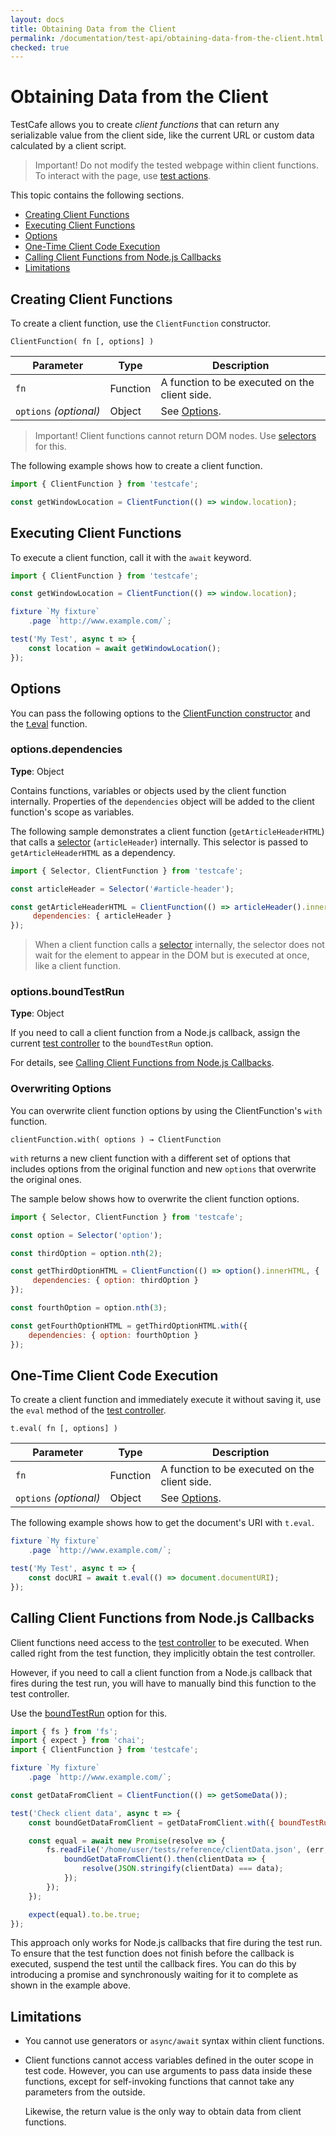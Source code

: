 ```yaml
---
layout: docs
title: Obtaining Data from the Client
permalink: /documentation/test-api/obtaining-data-from-the-client.html
checked: true
---
```

# Obtaining Data from the Client

TestCafe allows you to create *client functions* that can return any
serializable value from the client side, like the current URL
or custom data calculated by a client script.

> Important! Do not modify the tested webpage within client functions.
> To interact with the page, use [test actions](actions/index.md).

This topic contains the following sections.

* [Creating Client Functions](#creating-client-functions)
* [Executing Client Functions](#executing-client-functions)
* [Options](#options)
* [One-Time Client Code Execution](#one-time-client-code-execution)
* [Calling Client Functions from Node.js Callbacks](#calling-client-functions-from-nodejs-callbacks)
* [Limitations](#limitations)

## Creating Client Functions

To create a client function, use the `ClientFunction` constructor.

```text
ClientFunction( fn [, options] )
```

Parameter              | Type     | Description
---------------------- | -------- | ---------------------------------------------
`fn`                   | Function | A function to be executed on the client side.
`options`&#160;*(optional)* | Object   | See [Options](#options).

> Important! Client functions cannot return DOM nodes. Use [selectors](selecting-page-elements/selectors.md) for this.

The following example shows how to create a client function.

```js
import { ClientFunction } from 'testcafe';

const getWindowLocation = ClientFunction(() => window.location);
```

## Executing Client Functions

To execute a client function, call it with the `await` keyword.

```js
import { ClientFunction } from 'testcafe';

const getWindowLocation = ClientFunction(() => window.location);

fixture `My fixture`
    .page `http://www.example.com/`;

test('My Test', async t => {
    const location = await getWindowLocation();
});
```

## Options

You can pass the following options to the
[ClientFunction constructor](#creating-client-functions) and the
[t.eval](#one-time-client-code-execution) function.

### options.dependencies

**Type**: Object

Contains functions, variables or objects used by the client function internally.
Properties of the `dependencies` object will be added to the client function's scope as variables.

The following sample demonstrates a client function (`getArticleHeaderHTML`) that
calls a [selector](selecting-page-elements/selectors.md) (`articleHeader`) internally.
This selector is passed to `getArticleHeaderHTML` as a dependency.

```js
import { Selector, ClientFunction } from 'testcafe';

const articleHeader = Selector('#article-header');

const getArticleHeaderHTML = ClientFunction(() => articleHeader().innerHTML, {
     dependencies: { articleHeader }
});
```

> When a client function calls a [selector](selecting-page-elements/selectors.md) internally,
> the selector does not wait for the element to appear in the DOM
> but is executed at once, like a client function.

### options.boundTestRun

**Type**: Object

If you need to call a client function from a Node.js callback,
assign the current [test controller](test-code-structure.md#test-controller)
to the `boundTestRun` option.

For details, see [Calling Client Functions from Node.js Callbacks](#calling-client-functions-from-nodejs-callbacks).

### Overwriting Options

You can overwrite client function options by using the ClientFunction's `with` function.

```text
clientFunction.with( options ) → ClientFunction
```

`with` returns a new client function with a different set of options that includes options
from the original function and new `options` that overwrite the original ones.

The sample below shows how to overwrite the client function options.

```js
import { Selector, ClientFunction } from 'testcafe';

const option = Selector('option');

const thirdOption = option.nth(2);

const getThirdOptionHTML = ClientFunction(() => option().innerHTML, {
     dependencies: { option: thirdOption }
});

const fourthOption = option.nth(3);

const getFourthOptionHTML = getThirdOptionHTML.with({
    dependencies: { option: fourthOption }
});
```

## One-Time Client Code Execution

To create a client function and immediately execute it without saving it,
use the `eval` method of the [test controller](test-code-structure.md#test-controller).

```text
t.eval( fn [, options] )
```

Parameter              | Type     | Description
---------------------- | -------- | --------------------------------------------------------------------------
`fn`                   | Function | A function to be executed on the client side.
`options`&#160;*(optional)* | Object   | See [Options](#options).

The following example shows how to get the document's URI with `t.eval`.

```js
fixture `My fixture`
    .page `http://www.example.com/`;

test('My Test', async t => {
    const docURI = await t.eval(() => document.documentURI);
});
```

## Calling Client Functions from Node.js Callbacks

Client functions need access to the [test controller](test-code-structure.md#test-controller) to be executed.
When called right from the test function, they implicitly obtain the test controller.

However, if you need to call a client function from a Node.js callback that fires during the test run,
you will have to manually bind this function to the test controller.

Use the [boundTestRun](#optionsboundtestrun) option for this.

```js
import { fs } from 'fs';
import { expect } from 'chai';
import { ClientFunction } from 'testcafe';

fixture `My fixture`
    .page `http://www.example.com/`;

const getDataFromClient = ClientFunction(() => getSomeData());

test('Check client data', async t => {
    const boundGetDataFromClient = getDataFromClient.with({ boundTestRun: t });

    const equal = await new Promise(resolve => {
        fs.readFile('/home/user/tests/reference/clientData.json', (err, data) => {
            boundGetDataFromClient().then(clientData => {
                resolve(JSON.stringify(clientData) === data);
            });
        });
    });

    expect(equal).to.be.true;
});
```

This approach only works for Node.js callbacks that fire during the test run. To ensure that the test function
does not finish before the callback is executed, suspend the test until the callback fires. You can do this
by introducing a promise and synchronously waiting for it to complete as shown in the example above.

## Limitations

* You cannot use generators or `async/await` syntax within client functions.

* Client functions cannot access variables defined in the outer scope in test code.
  However, you can use arguments to pass data inside these functions, except for self-invoking functions
  that cannot take any parameters from the outside.

    Likewise, the return value is the only way to obtain data from client functions.
